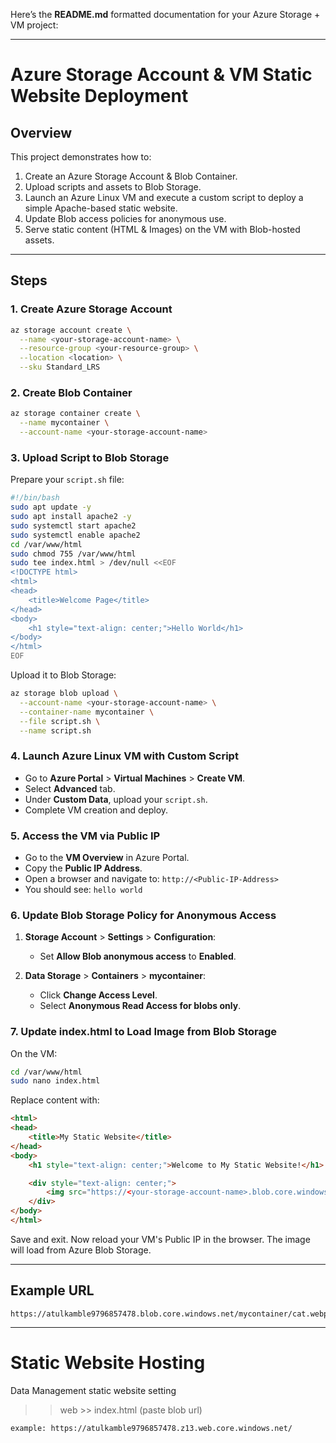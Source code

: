 Here’s the **README.md** formatted documentation for your Azure Storage + VM project:

---

# Azure Storage Account & VM Static Website Deployment

## Overview

This project demonstrates how to:

1. Create an Azure Storage Account & Blob Container.
2. Upload scripts and assets to Blob Storage.
3. Launch an Azure Linux VM and execute a custom script to deploy a simple Apache-based static website.
4. Update Blob access policies for anonymous use.
5. Serve static content (HTML & Images) on the VM with Blob-hosted assets.

---

## Steps

### 1. Create Azure Storage Account

```bash
az storage account create \
  --name <your-storage-account-name> \
  --resource-group <your-resource-group> \
  --location <location> \
  --sku Standard_LRS
```

### 2. Create Blob Container

```bash
az storage container create \
  --name mycontainer \
  --account-name <your-storage-account-name>
```

### 3. Upload Script to Blob Storage

Prepare your `script.sh` file:

```bash
#!/bin/bash
sudo apt update -y
sudo apt install apache2 -y
sudo systemctl start apache2
sudo systemctl enable apache2
cd /var/www/html 
sudo chmod 755 /var/www/html
sudo tee index.html > /dev/null <<EOF
<!DOCTYPE html>
<html>
<head>
    <title>Welcome Page</title>
</head>
<body>
    <h1 style="text-align: center;">Hello World</h1>
</body>
</html>
EOF
```

Upload it to Blob Storage:

```bash
az storage blob upload \
  --account-name <your-storage-account-name> \
  --container-name mycontainer \
  --file script.sh \
  --name script.sh
```

### 4. Launch Azure Linux VM with Custom Script

* Go to **Azure Portal** > **Virtual Machines** > **Create VM**.
* Select **Advanced** tab.
* Under **Custom Data**, upload your `script.sh`.
* Complete VM creation and deploy.

### 5. Access the VM via Public IP

* Go to the **VM Overview** in Azure Portal.
* Copy the **Public IP Address**.
* Open a browser and navigate to: `http://<Public-IP-Address>`
* You should see: `hello world`

### 6. Update Blob Storage Policy for Anonymous Access

1. **Storage Account** > **Settings** > **Configuration**:

   * Set **Allow Blob anonymous access** to **Enabled**.
2. **Data Storage** > **Containers** > **mycontainer**:

   * Click **Change Access Level**.
   * Select **Anonymous Read Access for blobs only**.

### 7. Update index.html to Load Image from Blob Storage

On the VM:

```bash
cd /var/www/html
sudo nano index.html
```

Replace content with:

```html
<html>
<head>
    <title>My Static Website</title>
</head>
<body>
    <h1 style="text-align: center;">Welcome to My Static Website!</h1>

    <div style="text-align: center;">
        <img src="https://<your-storage-account-name>.blob.core.windows.net/mycontainer/cat.jpg" alt="Cat">
    </div>
</body>
</html>
```

Save and exit. Now reload your VM's Public IP in the browser. The image will load from Azure Blob Storage.

---

## Example URL

```
https://atulkamble9796857478.blob.core.windows.net/mycontainer/cat.webp
```

---
# Static Website Hosting 

Data Management 
static website setting 

>> web >> index.html (paste blob url)
```
example: https://atulkamble9796857478.z13.web.core.windows.net/
```
